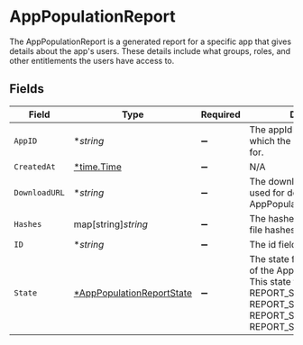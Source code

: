 # AppPopulationReport

 The AppPopulationReport is a generated report for a specific app that gives details about the app's users. These details include what groups, roles, and other entitlements the users have access to.



## Fields

| Field                                                                                                                                                                              | Type                                                                                                                                                                               | Required                                                                                                                                                                           | Description                                                                                                                                                                        |
| ---------------------------------------------------------------------------------------------------------------------------------------------------------------------------------- | ---------------------------------------------------------------------------------------------------------------------------------------------------------------------------------- | ---------------------------------------------------------------------------------------------------------------------------------------------------------------------------------- | ---------------------------------------------------------------------------------------------------------------------------------------------------------------------------------- |
| `AppID`                                                                                                                                                                            | **string*                                                                                                                                                                          | :heavy_minus_sign:                                                                                                                                                                 |  The appId is the Id of the app which the report is generated for.<br/>                                                                                                            |
| `CreatedAt`                                                                                                                                                                        | [*time.Time](https://pkg.go.dev/time#Time)                                                                                                                                         | :heavy_minus_sign:                                                                                                                                                                 | N/A                                                                                                                                                                                |
| `DownloadURL`                                                                                                                                                                      | **string*                                                                                                                                                                          | :heavy_minus_sign:                                                                                                                                                                 |  The downloadUrl is the url used for downloading the AppPopulationReport.<br/>                                                                                                     |
| `Hashes`                                                                                                                                                                           | map[string]*string*                                                                                                                                                                | :heavy_minus_sign:                                                                                                                                                                 |  The hashes field contains the file hashes of the report.<br/>                                                                                                                     |
| `ID`                                                                                                                                                                               | **string*                                                                                                                                                                          | :heavy_minus_sign:                                                                                                                                                                 |  The id field.<br/>                                                                                                                                                                |
| `State`                                                                                                                                                                            | [*AppPopulationReportState](../../models/shared/apppopulationreportstate.md)                                                                                                       | :heavy_minus_sign:                                                                                                                                                                 |  The state field tracks the state of the AppPopulationReport. This state field can be one of REPORT_STATE_PENDING, REPORT_STATE_UNSPECIFIED, REPORT_STATE_OK, REPORT_STATE_ERROR.<br/> |